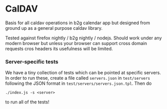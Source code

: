 # CalDAV

Basis for all caldav operations in b2g calendar app but designed from
ground up as a general purpose caldav library.

Tested against firefox nightly / b2g nightly / nodejs.
Should work under any modern browser but unless your browser
can support cross domain requests cros headers its usefulness
will be limited.

### Server-specific tests

We have a tiny collection of tests which can be pointed at specific servers. In order to run these, create a file called `servers.json` in `test/servers` following the JSON format in `test/servers/servers.json.tpl`. Then do

```
./index.js -s <server>
```

to run all of the tests!
